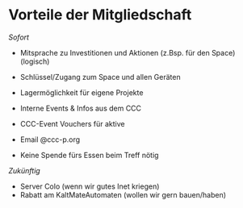 # Vorteile der Mitgliedschaft
*Sofort*
 * Mitsprache zu Investitionen und Aktionen (z.Bsp. für den Space)(logisch)
 * Schlüssel/Zugang zum Space und allen Geräten
 * Lagermöglichkeit für eigene Projekte
 * Interne Events & Infos aus dem CCC
 * CCC-Event Vouchers für aktive
 * Email @ccc-p.org
 
 * Keine Spende fürs Essen beim Treff nötig
 
*Zukünftig*
  * Server Colo (wenn wir gutes Inet kriegen) 
  * Rabatt am KaltMateAutomaten (wollen wir gern bauen/haben)

